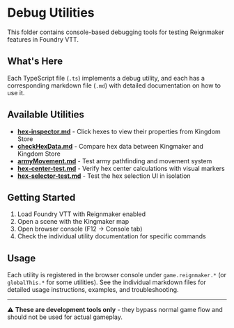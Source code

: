 # Debug Utilities

This folder contains console-based debugging tools for testing Reignmaker features in Foundry VTT.

## What's Here

Each TypeScript file (`.ts`) implements a debug utility, and each has a corresponding markdown file (`.md`) with detailed documentation on how to use it.

## Available Utilities

- **[hex-inspector.md](./hex-inspector.md)** - Click hexes to view their properties from Kingdom Store
- **[checkHexData.md](./checkHexData.md)** - Compare hex data between Kingmaker and Kingdom Store
- **[armyMovement.md](./armyMovement.md)** - Test army pathfinding and movement system
- **[hex-center-test.md](./hex-center-test.md)** - Verify hex center calculations with visual markers
- **[hex-selector-test.md](./hex-selector-test.md)** - Test the hex selection UI in isolation

## Getting Started

1. Load Foundry VTT with Reignmaker enabled
2. Open a scene with the Kingmaker map
3. Open browser console (F12 → Console tab)
4. Check the individual utility documentation for specific commands

## Usage

Each utility is registered in the browser console under `game.reignmaker.*` (or `globalThis.*` for some utilities). See the individual markdown files for detailed usage instructions, examples, and troubleshooting.

---

⚠️ **These are development tools only** - they bypass normal game flow and should not be used for actual gameplay.
